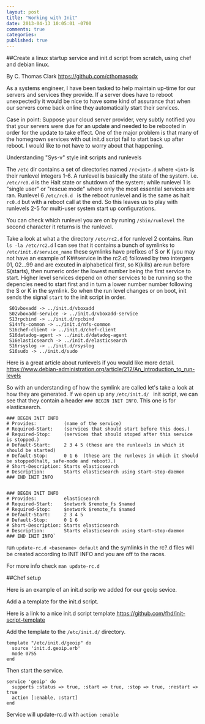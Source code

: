 ```yaml
---
layout: post
title: "Working with Init"
date: 2013-04-13 10:05:01 -0700
comments: true
categories:
published: true
---
```

##Create a linux startup service and init.d script from scratch, using chef and debian linux. 

By C. Thomas Clark https://github.com/cthomaspdx

As a systems engineer, I have been tasked to help maintain up-time for our servers and services they provide. If a server does have to reboot unexpectedly it would be nice to have some kind of assurance that when our servers come back online they automatically start their services. 

Case in point: Suppose your cloud server provider, very subtly notified you that your servers were due for an update and needed to be rebooted in order for the update to take effect. One of the major problem is that many of the homegrown services with out init.d script fail to start back up after reboot. I would like to not have to worry about that happening.

Understanding "Sys-v" style init scripts and runlevels 

The `/etc` dir contains a set of directories named `/rc<int>.d` where `<int>` is their runlevel integers 1-6.  A runlevel is basically the state of the system. i.e. `/etc/rc0.d` is the Halt state or shutdown of the system; while runlevel 1 is "single user" or "rescue mode" where only the most essential services are ran. Runlevel 6 `/etc/rc6.d ` is the reboot runlevel and is the same as halt `rc0.d` but with a reboot call at the end. So this leaves us to play with runlevels 2-5 for multi-user system start up configurations. 

You can check which runlevel you are on by runing `/sbin/runlevel`  the second character it returns is the runlevel. 

Take a look at what a the directory `/etc/rc2.d` for runlevel 2 contains. Run `ls -la /etc/rc2.d` 
I can see that it contains a bunch of symlinks to `/etc/init.d/service_name` these symlinks have prefixes of S or K (you may not have an example of K##service in the rc2.d) followed by two intergers 01, 02...99 and are excuted in alphabetical first, so K(kills) are run before S(starts), then numeric order the lowest number being the first service to start. Higher level services depend on other services to be running so the depencies need to start first and in turn a lower number number following the S or K in the symlink. So when the run level changes or on boot, init sends the signal `start` to the init script in order.

     S01vboxadd -> ../init.d/vboxadd
     S02vboxadd-service -> ../init.d/vboxadd-service
     S13rpcbind -> ../init.d/rpcbind
     S14nfs-common -> ../init.d/nfs-common
     S16chef-client -> ../init.d/chef-client
     S16datadog-agent -> ../init.d/datadog-agent
     S16elasticsearch -> ../init.d/elasticsearch
     S16rsyslog -> ../init.d/rsyslog
     S16sudo -> ../init.d/sudo

 Here is a great article about runlevels if you would like more detail. https://www.debian-administration.org/article/212/An_introduction_to_run-levels

 So with an understanding of how the symlink are called let's take a look at how they are generated. 
 If we open up any `/etc/init.d/ ` init script, we can see that they contain a header `### BEGIN INIT INFO`. 
 This one is for elasticsearch.
 


    ### BEGIN INIT INFO
    # Provides:          (name of the service)
    # Required-Start:    (services that should start before this does.)
    # Required-Stop:     (services that should stoped after this service is stopped.)
    # Default-Start:     2 3 4 5 (these are the runlevels in which it should be started)
    # Default-Stop:      0 1 6  (these are the runleves in which it should be stopped(halt, safe-mode and reboot).)
    # Short-Description: Starts elasticsearch
    # Description:       Starts elasticsearch using start-stop-daemon
    ### END INIT INFO


    ### BEGIN INIT INFO
    # Provides:          elasticsearch
    # Required-Start:    $network $remote_fs $named
    # Required-Stop:     $network $remote_fs $named
    # Default-Start:     2 3 4 5
    # Default-Stop:      0 1 6
    # Short-Description: Starts elasticsearch
    # Description:       Starts elasticsearch using start-stop-daemon
    ### END INIT INFO`


run `update-rc.d <basename> default` and the symlinks in the rc?.d files will be created according to INIT INFO and you are off to the races. 

For more info check `man update-rc.d` 


##Chef setup 

Here is an example of an init.d scrip we added for our geoip sevice.

Add a a template for the init.d script.

Here is a link to a nice init.d script template https://github.com/fhd/init-script-template

Add the template to the `/etc/init.d/` directory.

    template "/etc/init.d/geoip" do
      source 'init.d.geoip.erb'
      mode 0755
    end

Then start the service.

    service 'geoip' do 
      supports :status => true, :start => true, :stop => true, :restart => true
      action [:enable, :start]
    end

Service will update-rc.d with `action :enable`











